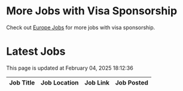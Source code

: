 # More Jobs with Visa Sponsorship

Check out [Europe Jobs](https://github.com/sureshparimi/europejobs#latest-jobs) for more jobs with visa sponsorship.

# Latest Jobs

This page is updated at February 04, 2025 18:12:36

| Job Title | Job Location | Job Link | Job Posted |
| --- | --- | --- | --- |
